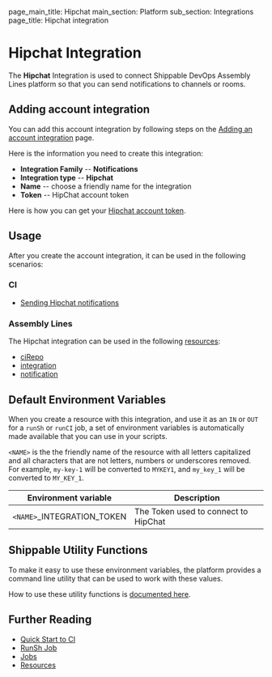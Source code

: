 page_main_title: Hipchat
main_section: Platform
sub_section: Integrations
page_title: Hipchat integration

# Hipchat Integration

The **Hipchat** Integration is used to connect Shippable DevOps Assembly Lines platform so that you can send notifications to channels or rooms.

## Adding account integration

You can add this account integration by following steps on the [Adding an account integration](/platform/management/integrations/#adding-an-account-integration) page.

Here is the information you need to create this integration:

* **Integration Family** -- **Notifications**
* **Integration type** -- **Hipchat**
* **Name** -- choose a friendly name for the integration
* **Token** -- HipChat account token

Here is how you can get your [Hipchat account token](https://developer.atlassian.com/hipchat/guide/hipchat-rest-api/api-access-tokens).

## Usage

After you create the account integration, it can be used in the following scenarios:

### CI

* [Sending Hipchat notifications](/ci/hipchat-notifications/)

### Assembly Lines

The Hipchat integration can be used in the following [resources](/platform/workflow/resource/overview/):

* [ciRepo](/platform/workflow/resource/cirepo)
* [integration](/platform/workflow/resource/integration)
* [notification](/platform/workflow/resource/notification)

## Default Environment Variables
When you create a resource with this integration, and use it as an `IN` or `OUT` for a `runSh` or `runCI` job, a set of environment variables is automatically made available that you can use in your scripts.

`<NAME>` is the the friendly name of the resource with all letters capitalized and all characters that are not letters, numbers or underscores removed. For example, `my-key-1` will be converted to `MYKEY1`, and `my_key_1` will be converted to `MY_KEY_1`.

| Environment variable						| Description                         |
| ------------- 								|------------------------------------ |
| `<NAME>`\_INTEGRATION\_TOKEN			| The Token used to connect to HipChat |

## Shippable Utility Functions
To make it easy to use these environment variables, the platform provides a command line utility that can be used to work with these values.

How to use these utility functions is [documented here](/platform/tutorial/workflow/using-shipctl).

## Further Reading
* [Quick Start to CI](/getting-started/ci-sample)
* [RunSh Job](/platform/workflow/job/runsh)
* [Jobs](/platform/workflow/job/overview)
* [Resources](/platform/workflow/resource/overview)
